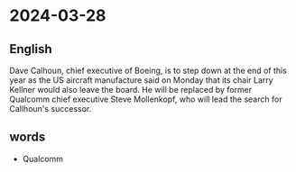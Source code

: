 # 2024-03-28

## English
Dave Calhoun, chief executive of Boeing, is
to step down at the end of this year as the
US aircraft manufacture said on Monday
that its chair Larry Kellner would also
leave the board. He will be replaced by
former Qualcomm chief executive Steve
Mollenkopf, who will lead the search for
Callhoun's successor.

## words
* Qualcomm
